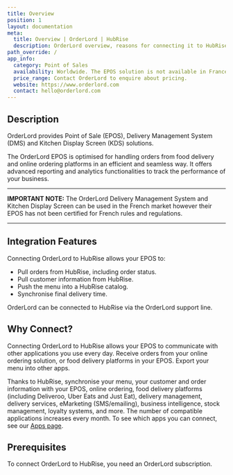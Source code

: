 ```yaml
---
title: Overview
position: 1
layout: documentation
meta:
  title: Overview | OrderLord | HubRise
  description: OrderLord overview, reasons for connecting it to HubRise and summary of integrated features. Synchronise data between your EPOS and your apps.
path_override: /
app_info:
  category: Point of Sales
  availability: Worldwide. The EPOS solution is not available in France.
  price_range: Contact OrderLord to enquire about pricing.
  website: https://www.orderlord.com
  contact: hello@orderlord.com
---
```


## Description

OrderLord provides Point of Sale (EPOS), Delivery Management System (DMS) and Kitchen Display Screen (KDS) solutions.

The OrderLord EPOS is optimised for handling orders from food delivery and online ordering platforms in an efficient and seamless way. It offers advanced reporting and analytics functionalities to track the performance of your business.

---

**IMPORTANT NOTE:** The OrderLord Delivery Management System and Kitchen Display Screen can be used in the French market however their EPOS has not been certified for French rules and regulations.

---

## Integration Features

Connecting OrderLord to HubRise allows your EPOS to:

- Pull orders from HubRise, including order status.
- Pull customer information from HubRise.
- Push the menu into a HubRise catalog.
- Synchronise final delivery time.

OrderLord can be connected to HubRise via the OrderLord support line.

## Why Connect?

Connecting OrderLord to HubRise allows your EPOS to communicate with other applications you use every day. Receive orders from your online ordering solution, or food delivery platforms in your EPOS. Export your menu into other apps.

Thanks to HubRise, synchronise your menu, your customer and order information with your EPOS, online ordering, food delivery platforms (including Deliveroo, Uber Eats and Just Eat), delivery management, delivery services, eMarketing (SMS/emailing), business intelligence, stock management, loyalty systems, and more. The number of compatible applications increases every month. To see which apps you can connect, see our [Apps page](/apps).

## Prerequisites

To connect OrderLord to HubRise, you need an OrderLord subscription.

